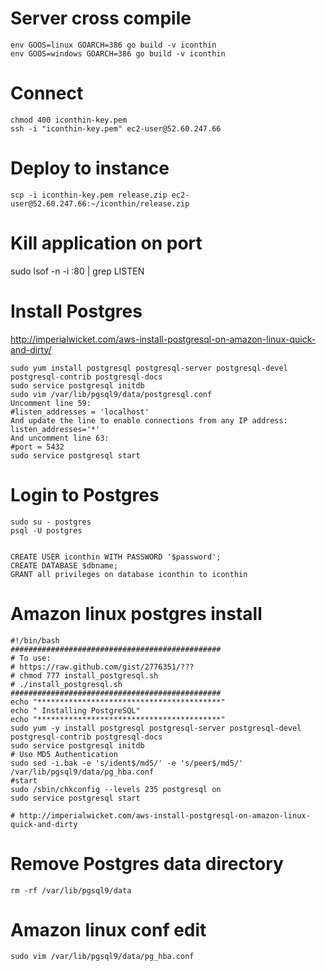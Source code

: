 # Server cross compile
```
env GOOS=linux GOARCH=386 go build -v iconthin
env GOOS=windows GOARCH=386 go build -v iconthin
```

# Connect
```
chmod 400 iconthin-key.pem
ssh -i "iconthin-key.pem" ec2-user@52.60.247.66
```
# Deploy to instance
```
scp -i iconthin-key.pem release.zip ec2-user@52.60.247.66:~/iconthin/release.zip
```

# Kill application on port
sudo lsof -n -i :80 | grep LISTEN

# Install Postgres
http://imperialwicket.com/aws-install-postgresql-on-amazon-linux-quick-and-dirty/
```
sudo yum install postgresql postgresql-server postgresql-devel postgresql-contrib postgresql-docs
sudo service postgresql initdb
sudo vim /var/lib/pgsql9/data/postgresql.conf
Uncomment line 59:
#listen_addresses = 'localhost'
And update the line to enable connections from any IP address:
listen_addresses='*'
And uncomment line 63:
#port = 5432
sudo service postgresql start
```
# Login to Postgres
```
sudo su - postgres
psql -U postgres


CREATE USER iconthin WITH PASSWORD '$password';
CREATE DATABASE $dbname;
GRANT all privileges on database iconthin to iconthin
```

# Amazon linux postgres install
```
#!/bin/bash
###############################################
# To use: 
# https://raw.github.com/gist/2776351/???
# chmod 777 install_postgresql.sh
# ./install_postgresql.sh
###############################################
echo "*****************************************"
echo " Installing PostgreSQL"
echo "*****************************************"
sudo yum -y install postgresql postgresql-server postgresql-devel postgresql-contrib postgresql-docs
sudo service postgresql initdb
# Use MD5 Authentication
sudo sed -i.bak -e 's/ident$/md5/' -e 's/peer$/md5/' /var/lib/pgsql9/data/pg_hba.conf
#start
sudo /sbin/chkconfig --levels 235 postgresql on
sudo service postgresql start

# http://imperialwicket.com/aws-install-postgresql-on-amazon-linux-quick-and-dirty
```
# Remove Postgres data directory
```
rm -rf /var/lib/pgsql9/data
```
# Amazon linux conf edit
```
sudo vim /var/lib/pgsql9/data/pg_hba.conf
```
